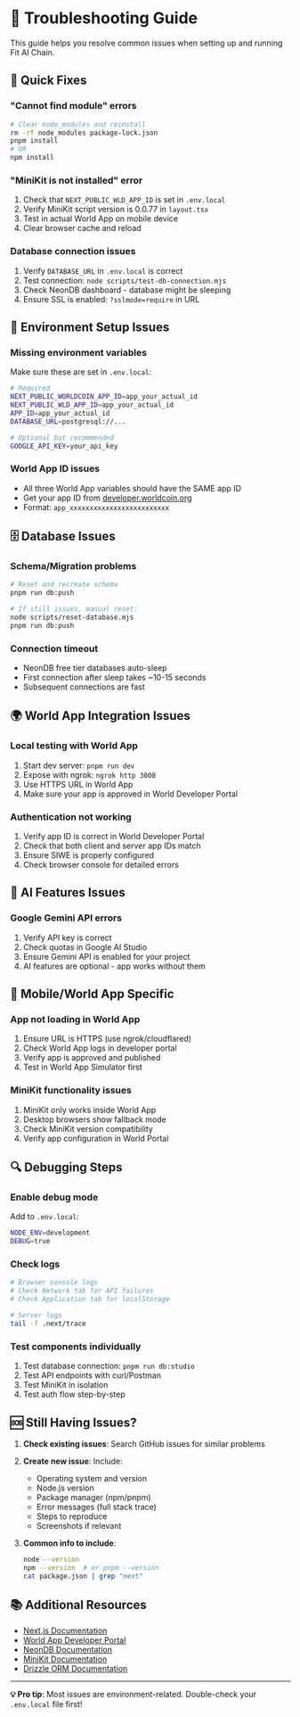 # 🐛 Troubleshooting Guide

This guide helps you resolve common issues when setting up and running Fit AI Chain.

## 🚀 Quick Fixes

### "Cannot find module" errors
```bash
# Clear node_modules and reinstall
rm -rf node_modules package-lock.json
pnpm install
# OR
npm install
```

### "MiniKit is not installed" error
1. Check that `NEXT_PUBLIC_WLD_APP_ID` is set in `.env.local`
2. Verify MiniKit script version is 0.0.77 in `layout.tsx`
3. Test in actual World App on mobile device
4. Clear browser cache and reload

### Database connection issues
1. Verify `DATABASE_URL` in `.env.local` is correct
2. Test connection: `node scripts/test-db-connection.mjs`
3. Check NeonDB dashboard - database might be sleeping
4. Ensure SSL is enabled: `?sslmode=require` in URL

## 🔧 Environment Setup Issues

### Missing environment variables
Make sure these are set in `.env.local`:
```bash
# Required
NEXT_PUBLIC_WORLDCOIN_APP_ID=app_your_actual_id
NEXT_PUBLIC_WLD_APP_ID=app_your_actual_id  
APP_ID=app_your_actual_id
DATABASE_URL=postgresql://...

# Optional but recommended
GOOGLE_API_KEY=your_api_key
```

### World App ID issues
- All three World App variables should have the SAME app ID
- Get your app ID from [developer.worldcoin.org](https://developer.worldcoin.org)
- Format: `app_xxxxxxxxxxxxxxxxxxxxxxxxx`

## 🗄️ Database Issues

### Schema/Migration problems
```bash
# Reset and recreate schema
pnpm run db:push

# If still issues, manual reset:
node scripts/reset-database.mjs
pnpm run db:push
```

### Connection timeout
- NeonDB free tier databases auto-sleep
- First connection after sleep takes ~10-15 seconds
- Subsequent connections are fast

## 🌍 World App Integration Issues

### Local testing with World App
1. Start dev server: `pnpm run dev`
2. Expose with ngrok: `ngrok http 3000`
3. Use HTTPS URL in World App
4. Make sure your app is approved in World Developer Portal

### Authentication not working
1. Verify app ID is correct in World Developer Portal
2. Check that both client and server app IDs match
3. Ensure SIWE is properly configured
4. Check browser console for detailed errors

## 🤖 AI Features Issues

### Google Gemini API errors
1. Verify API key is correct
2. Check quotas in Google AI Studio
3. Ensure Gemini API is enabled for your project
4. AI features are optional - app works without them

## 📱 Mobile/World App Specific

### App not loading in World App
1. Ensure URL is HTTPS (use ngrok/cloudflared)
2. Check World App logs in developer portal
3. Verify app is approved and published
4. Test in World App Simulator first

### MiniKit functionality issues
1. MiniKit only works inside World App
2. Desktop browsers show fallback mode
3. Check MiniKit version compatibility
4. Verify app configuration in World Portal

## 🔍 Debugging Steps

### Enable debug mode
Add to `.env.local`:
```bash
NODE_ENV=development
DEBUG=true
```

### Check logs
```bash
# Browser console logs
# Check Network tab for API failures
# Check Application tab for localStorage

# Server logs
tail -f .next/trace
```

### Test components individually
1. Test database connection: `pnpm run db:studio`
2. Test API endpoints with curl/Postman
3. Test MiniKit in isolation
4. Test auth flow step-by-step

## 🆘 Still Having Issues?

1. **Check existing issues**: Search GitHub issues for similar problems
2. **Create new issue**: Include:
   - Operating system and version
   - Node.js version
   - Package manager (npm/pnpm)
   - Error messages (full stack trace)
   - Steps to reproduce
   - Screenshots if relevant

3. **Common info to include**:
   ```bash
   node --version
   npm --version  # or pnpm --version
   cat package.json | grep "next"
   ```

## 📚 Additional Resources

- [Next.js Documentation](https://nextjs.org/docs)
- [World App Developer Portal](https://developer.worldcoin.org)
- [NeonDB Documentation](https://neon.tech/docs)
- [MiniKit Documentation](https://docs.worldcoin.org/minikit)
- [Drizzle ORM Documentation](https://orm.drizzle.team/)

---

**💡 Pro tip**: Most issues are environment-related. Double-check your `.env.local` file first!
